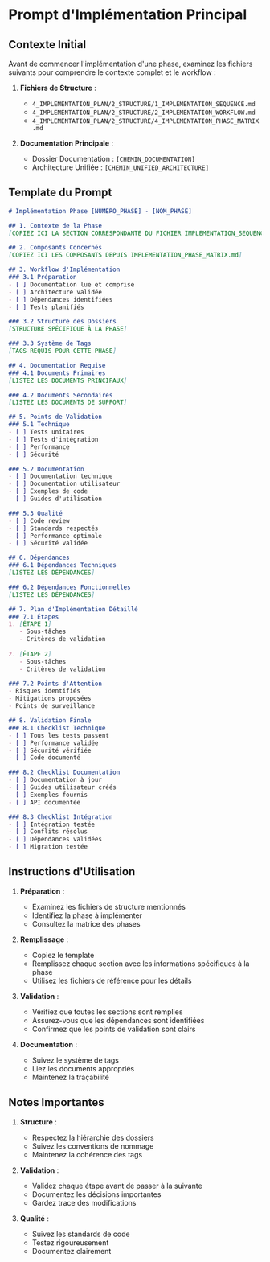 # Prompt d'Implémentation Principal

## Contexte Initial
Avant de commencer l'implémentation d'une phase, examinez les fichiers suivants pour comprendre le contexte complet et le workflow :

1. **Fichiers de Structure** :
   - `4_IMPLEMENTATION_PLAN/2_STRUCTURE/1_IMPLEMENTATION_SEQUENCE.md`
   - `4_IMPLEMENTATION_PLAN/2_STRUCTURE/2_IMPLEMENTATION_WORKFLOW.md`
   - `4_IMPLEMENTATION_PLAN/2_STRUCTURE/4_IMPLEMENTATION_PHASE_MATRIX.md`

2. **Documentation Principale** :
   - Dossier Documentation : `[CHEMIN_DOCUMENTATION]`
   - Architecture Unifiée : `[CHEMIN_UNIFIED_ARCHITECTURE]`

## Template du Prompt

```markdown
# Implémentation Phase [NUMÉRO_PHASE] - [NOM_PHASE]

## 1. Contexte de la Phase
[COPIEZ ICI LA SECTION CORRESPONDANTE DU FICHIER IMPLEMENTATION_SEQUENCE.md]

## 2. Composants Concernés
[COPIEZ ICI LES COMPOSANTS DEPUIS IMPLEMENTATION_PHASE_MATRIX.md]

## 3. Workflow d'Implémentation
### 3.1 Préparation
- [ ] Documentation lue et comprise
- [ ] Architecture validée
- [ ] Dépendances identifiées
- [ ] Tests planifiés

### 3.2 Structure des Dossiers
[STRUCTURE SPÉCIFIQUE À LA PHASE]

### 3.3 Système de Tags
[TAGS REQUIS POUR CETTE PHASE]

## 4. Documentation Requise
### 4.1 Documents Primaires
[LISTEZ LES DOCUMENTS PRINCIPAUX]

### 4.2 Documents Secondaires
[LISTEZ LES DOCUMENTS DE SUPPORT]

## 5. Points de Validation
### 5.1 Technique
- [ ] Tests unitaires
- [ ] Tests d'intégration
- [ ] Performance
- [ ] Sécurité

### 5.2 Documentation
- [ ] Documentation technique
- [ ] Documentation utilisateur
- [ ] Exemples de code
- [ ] Guides d'utilisation

### 5.3 Qualité
- [ ] Code review
- [ ] Standards respectés
- [ ] Performance optimale
- [ ] Sécurité validée

## 6. Dépendances
### 6.1 Dépendances Techniques
[LISTEZ LES DÉPENDANCES]

### 6.2 Dépendances Fonctionnelles
[LISTEZ LES DÉPENDANCES]

## 7. Plan d'Implémentation Détaillé
### 7.1 Étapes
1. [ÉTAPE 1]
   - Sous-tâches
   - Critères de validation
   
2. [ÉTAPE 2]
   - Sous-tâches
   - Critères de validation

### 7.2 Points d'Attention
- Risques identifiés
- Mitigations proposées
- Points de surveillance

## 8. Validation Finale
### 8.1 Checklist Technique
- [ ] Tous les tests passent
- [ ] Performance validée
- [ ] Sécurité vérifiée
- [ ] Code documenté

### 8.2 Checklist Documentation
- [ ] Documentation à jour
- [ ] Guides utilisateur créés
- [ ] Exemples fournis
- [ ] API documentée

### 8.3 Checklist Intégration
- [ ] Intégration testée
- [ ] Conflits résolus
- [ ] Dépendances validées
- [ ] Migration testée
```

## Instructions d'Utilisation

1. **Préparation** :
   - Examinez les fichiers de structure mentionnés
   - Identifiez la phase à implémenter
   - Consultez la matrice des phases

2. **Remplissage** :
   - Copiez le template
   - Remplissez chaque section avec les informations spécifiques à la phase
   - Utilisez les fichiers de référence pour les détails

3. **Validation** :
   - Vérifiez que toutes les sections sont remplies
   - Assurez-vous que les dépendances sont identifiées
   - Confirmez que les points de validation sont clairs

4. **Documentation** :
   - Suivez le système de tags
   - Liez les documents appropriés
   - Maintenez la traçabilité

## Notes Importantes

1. **Structure** :
   - Respectez la hiérarchie des dossiers
   - Suivez les conventions de nommage
   - Maintenez la cohérence des tags

2. **Validation** :
   - Validez chaque étape avant de passer à la suivante
   - Documentez les décisions importantes
   - Gardez trace des modifications

3. **Qualité** :
   - Suivez les standards de code
   - Testez rigoureusement
   - Documentez clairement

